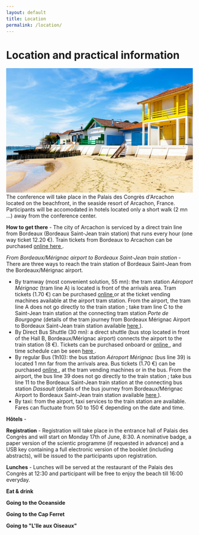 ```yaml
---
layout: default
title: Location
permalink: /location/
---
```


# Location and practical information
![Arcachon](/assets/img/arcachon.jpg)
The conference will take place in the Palais des Congrès d'Arcachon located on
the beachfront, in the seaside resort of Arcachon, France. Participants will be accomodated in hotels located only
a short walk (2 mn ...) away from the conference center.

**How to get there** - The city of Arcachon is serviced by a direct train line from Bordeaux (Bordeaux Saint-Jean train station)
that runs every hour (one way ticket 12.20 €). Train tickets from Bordeaux to Arcachon can be purchased <a href="https://www.ter.sncf.com/nouvelle-aquitaine/trajet-bordeaux-arcachon"> online here </a>.

*From Bordeaux/Mérignac airport to Bordeaux Saint-Jean train station* - There are three ways to reach the train station of Bordeaux Saint-Jean from the Bordeaux/Mérignac airport.
- By tramway (most convenient solution, 55 mn): the tram station *Aéroport Mérignac* (tram line A) is located is front of the arrivals area. Tram tickets (1.70 €) can be purchased <a href="https://boutique.infotbm.com/products/1"> online </a> or at the ticket vending machines available at the airport tram station. From the airport, the tram line A does not go directly to the train station ; take tram line C to the Saint-Jean train station at the connecting tram station *Porte de Bourgogne* (details of the tram journey from Bordeaux Mérignac Airport to Bordeaux Saint-Jean train station available <a href="https://www.infotbm.com/fr/itineraires/resultat/route-0?from_type=stop_area&from=stop_area%3ATBT%3ASA%3ATAEROPO&to_type=stop_area&to=stop_area%3ATBT%3ASA%3ATSJEAN&departure=true&date=20230530T104905&transports=commercial_mode%3ATramway%2Ccommercial_mode%3ABus%2Ccommercial_mode%3AFerry&wheelchair=false"> here </a>).
- By Direct Bus Shuttle (30 mn): a direct shuttle (bus stop located in front of the Hall B, Bordeaux/Mérignac airport) connects the airport to the train station (8 €). Tickets can be purchased onboard or <a href="https://www.bordeaux.aeroport.fr/acces-transports/navette-directe-aeroport-gare"> online </a>, and time schedule can be seen <a href="https://30direct.com/horaires/"> here </a>.
- By regular Bus (1h10): the bus station *Aéroport Mérignac* (bus line 39) is located 1 mn far from the arrivals area. Bus tickets (1.70 €) can be purchased <a href="https://boutique.infotbm.com/products/1"> online </a>, at the tram vending machines or in the bus.  From the airport, the bus line 39 does not go directly to the train station ; take bus line 11 to the Bordeaux Saint-Jean train station at the connecting bus station *Dassault* (details of the bus journey from Bordeaux/Mérignac Airport to Bordeaux Saint-Jean train station available <a href="https://www.infotbm.com/fr/itineraires/resultats?from_type=stop_area&from=stop_area%3ATBT%3ASA%3ATAEROPO&to_type=stop_area&to=stop_area%3ATBT%3ASA%3ATSJEAN&departure=true&date=20230530T112547&transports=commercial_mode%3ABus&wheelchair=false"> here </a>).
- By taxi: from the airport, taxi services to the train station are available. Fares can fluctuate from 50 to 150 € depending on the date and time.

**Hôtels** - 

**Registration** - Registration will take place in the entrance hall of Palais des Congrès and will start
on Monday 17th of June, 8:30. A nominative badge, a paper version of the scientic programme
(if requested in advance) and a USB key containing a full electronic version of the booklet (including abstracts), will
be issued to the participants upon registration.

**Lunches** - Lunches will be served at the restaurant of the Palais des Congrès at 12:30 and participant
will be free to enjoy the beach till 16:00 everyday.

**Eat & drink** 

**Going to the Oceanside**

**Going to the Cap Ferret**

**Going to "L'Ile aux Oiseaux"**


